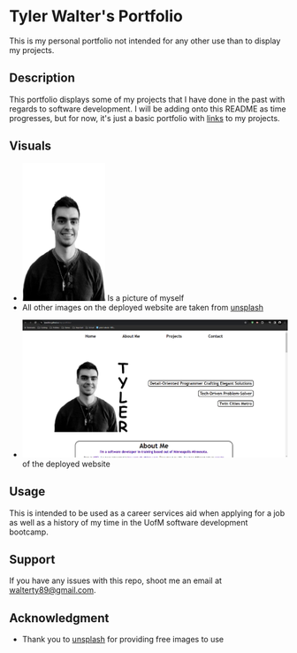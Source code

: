 # Tyler Walter's Portfolio
This is my personal portfolio not intended for any other use than to display my projects.

## Description
This portfolio displays some of my projects that I have done in the past with regards to software development. I will be adding onto this README as time progresses, but for now, it's just a basic portfolio with [links](https://github.com/TyWalter) to my projects.

## Visuals 
* <img src="./assets/images/Tyler.webp" width="150" height="250" /> Is a picture of myself
* All other images on the deployed website are taken from [unsplash](https://unsplash.com/)
<!-- (TODO: ADD SCREENSHOT) -->
* ![Here is a screenshot](./assets/images/screenshot.png) of the deployed website

## Usage
This is intended to be used as a career services aid when applying for a job as well as a history of my time in the UofM software development bootcamp.

## Support
If you have any issues with this repo, shoot me an email at walterty89@gmail.com.

## Acknowledgment
* Thank you to [unsplash](https://unsplash.com/) for providing free images to use

